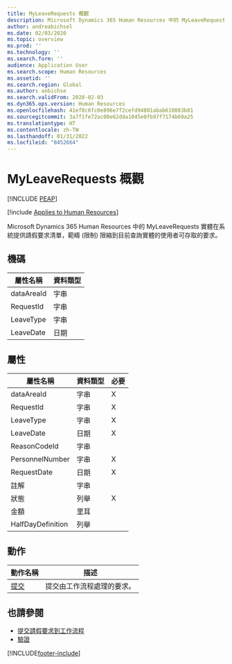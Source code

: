 ```yaml
---
title: MyLeaveRequests 概觀
description: Microsoft Dynamics 365 Human Resources 中的 MyLeaveRequests 實體在系統提供請假要求清單，範疇 (限制) 限縮到目前查詢實體的使用者可存取的要求。
author: andreabichsel
ms.date: 02/03/2020
ms.topic: overview
ms.prod: ''
ms.technology: ''
ms.search.form: ''
audience: Application User
ms.search.scope: Human Resources
ms.assetid: ''
ms.search.region: Global
ms.author: anbichse
ms.search.validFrom: 2020-02-03
ms.dyn365.ops.version: Human Resources
ms.openlocfilehash: 41ef8c6fc0e896e7f2cefd94801abab610083b81
ms.sourcegitcommit: 3a7f1fe72ac08e62dda1045e0fb97f7174b69a25
ms.translationtype: HT
ms.contentlocale: zh-TW
ms.lasthandoff: 01/31/2022
ms.locfileid: "8452664"
---
```

# <a name="myleaverequests-overview"></a>MyLeaveRequests 概觀


[!INCLUDE [PEAP](../includes/peap-1.md)]

[!include [Applies to Human Resources](../includes/applies-to-hr.md)]

Microsoft Dynamics 365 Human Resources 中的 MyLeaveRequests 實體在系統提供請假要求清單，範疇 (限制) 限縮到目前查詢實體的使用者可存取的要求。

## <a name="key"></a>機碼

  | 屬性名稱 | 資料類型 |
  |---------------|-----------|
  | dataAreaId    | 字串    |
  | RequestId     | 字串    |
  | LeaveType     | 字串    |
  | LeaveDate     | 日期      |
  
## <a name="properties"></a>屬性

  | 屬性名稱     | 資料類型 | 必要 |
  |-------------------|-----------|----------|
  | dataAreaId        | 字串    | X        |
  | RequestId         | 字串    | X        |
  | LeaveType         | 字串    | X        |
  | LeaveDate         | 日期      | X        |
  | ReasonCodeId      | 字串    |          |
  | PersonnelNumber   | 字串    | X        |
  | RequestDate       | 日期      | X        |
  | 註解           | 字串    |          |
  | 狀態            | 列舉      | X        |
  | 金額            | 里耳      |          |
  | HalfDayDefinition | 列舉      |          |

## <a name="actions"></a>動作

 | 動作名稱                               | 描述                                     |
 |-------------------------------------------|-------------------------------------------------|
 | [提交](hr-developer-api-myleaverequests-submit.md)   | 提交由工作流程處理的要求。 |

## <a name="see-also"></a>也請參閱

- [提交請假要求到工作流程](hr-developer-api-myleaverequests-submit.md)
- [驗證](hr-developer-api-authentication.md)

[!INCLUDE[footer-include](../includes/footer-banner.md)]
